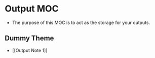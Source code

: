 # Output MOC
- The purpose of this MOC is to act as the storage for your outputs. 

## Dummy Theme 
- [[Output Note 1]]
